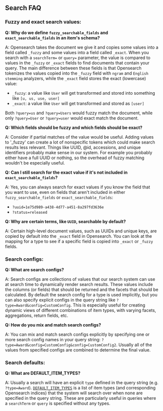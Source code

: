 ## Search FAQ

### Fuzzy and exact search values:

**Q: Why do we define `fuzzy_searchable_fields` and `exact_searchable_fields` in an item's schema?**

A: Opensearch takes the document we give it and copies some values into a field called `_fuzzy` and some values into a field called `_exact`. When you search with a `searchTerm=` or `query=` parameter, the value is compared to values in the `_fuzzy` or `_exact` fields to find documents that contain your query. The main difference between these fields is that Opensearch tokenizes the values copied into the `_fuzzy` field with `ngram` and `English stemming` analyzers, while the `_exact` field stores the exact (lowercase) value:

* `_fuzzy`: a value like `User` will get transformed and stored into something like `[u, us, use, user]`
* `_exact`: a value like `User` will get transformed and stored as `[user]`

 Both `?query=us` and `?query=Users` would fuzzy match the document, while only `?query=User` or `?query=user` would exact match the document.

**Q: Which fields should be fuzzy and which fields should be exact?**

A: Consider if partial matches of the value would be useful. Adding values to '_fuzzy' can create a lot of nonspecific tokens which could make search results less relevant. Things like UUID, @id, accessions, and unique identifiers probably make sense in our system. For example you probably either have a full UUID or nothing, so the overhead of fuzzy matching wouldn't be especially useful.

**Q: Can I still search for the exact value if it's not included in `exact_searchable_fields`?**

A: Yes, you can always search for exact values if you know the field that you want to use, even on fields that aren't included in either `fuzzy_searchable_fields` or `exact_searchable_fields`:

* `?uuid=1e75d989-a438-4d77-a451-8a297fd3636e`
* `?status=released`

**Q: Why are certain terms, like `UUID`, searchable by default?**

A: Certain high-level document values, such as UUIDs and unique keys, are copied by default into the `_exact` field in Opensearch. You can look at the mapping for a type to see if a specific field is copied into `_exact` or `_fuzzy` fields.

### Search configs:

**Q: What are search configs?**

A: Search configs are collections of values that our search system can use at search time to dynamically render search results. These values include the columns (or fields) that should be returned and the facets that should be calculated. By default the search config for a type is used implicitly, but you can also specify explicit configs in the query string like `?type=Award&config=CustomConfig`. This is especially useful for creating dynamic views of different combinations of item types, with varying facets, aggregations, return fields, etc.

**Q: How do you mix and match search configs?**

A: You can mix and match search configs explicitly by specifying one or more search config names in your query string: `?type=Award&config=CustomConfig&config=CustomConfig2`. Usually all of the values from specified configs are combined to determine the final value.

### Search defaults:

**Q: What are DEFAULT_ITEM_TYPES?**

A: Usually a search will have an explicit `type` defined in the query string (e.g. `?type=Award`). [`DEFAULT_ITEM_TYPES`](https://github.com/IGVF-DACC/igvfd/blob/b3714678fb6695a97a544eecb0afe403cdf149c9/src/igvfd/searches/defaults.py#L22-L60) is a list of item types (and corresponding Opensearch indices) that the system will search over when none are specified in the query string. These are particularly useful in queries where a `searchTerm` or `query` is specified without any types.
